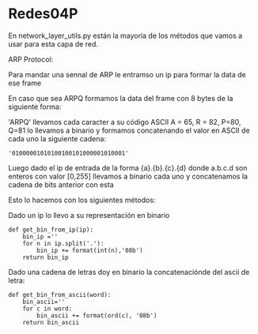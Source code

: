 # Redes04P

En network_layer_utils.py están la mayoría de los métodos que vamos a usar para esta capa de red.



ARP Protocol:

Para mandar una sennal de ARP le entramso un ip para formar la data de ese frame 

En caso que sea ARPQ formamos la data del frame con 8 bytes de la siguiente forma:

'ARPQ' llevamos cada caracter a su código ASCII A = 65,  R = 82,  P=80,  Q=81 lo llevamos a binario y formamos concatenando el valor en ASCII de cada uno la siguiente cadena:

```
'01000001010100100101000001010001'
```

Luego dado el ip de entrada de la forma {a}.{b}.{c}.{d} donde a.b.c.d son enteros con valor [0,255] llevamos a binario cada uno y concatenamos la cadena de bits anterior con esta 

Esto lo hacemos con los siguientes métodos:

Dado un ip lo llevo a su representación en binario

```
def get_bin_from_ip(ip):
    bin_ip =''
    for n in ip.split('.'):
        bin_ip += format(int(n),'08b')
    return bin_ip
```

Dado una cadena de letras doy en binario la concatenaciónde del ascii de letra:

```
def get_bin_from_ascii(word):
    bin_ascii=''
    for c in word:
        bin_ascii += format(ord(c), '08b')
    return bin_ascii
```

 

